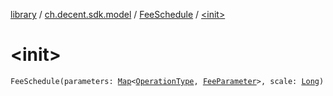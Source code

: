 [library](../../index.md) / [ch.decent.sdk.model](../index.md) / [FeeSchedule](index.md) / [&lt;init&gt;](./-init-.md)

# &lt;init&gt;

`FeeSchedule(parameters: `[`Map`](https://kotlinlang.org/api/latest/jvm/stdlib/kotlin.collections/-map/index.html)`<`[`OperationType`](../../ch.decent.sdk.model.operation/-operation-type/index.md)`, `[`FeeParameter`](../-fee-parameter/index.md)`>, scale: `[`Long`](https://kotlinlang.org/api/latest/jvm/stdlib/kotlin/-long/index.html)`)`